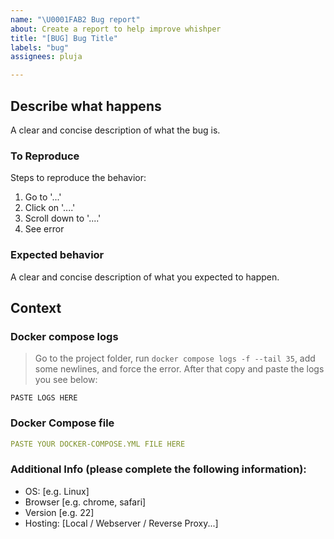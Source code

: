 ```yaml
---
name: "\U0001FAB2 Bug report"
about: Create a report to help improve whishper
title: "[BUG] Bug Title"
labels: "bug"
assignees: pluja

---
```


## **Describe what happens**
A clear and concise description of what the bug is.

### **To Reproduce**
Steps to reproduce the behavior:
1. Go to '...'
2. Click on '....'
3. Scroll down to '....'
4. See error

### **Expected behavior**
A clear and concise description of what you expected to happen.

## Context

### **Docker compose logs**

> Go to the project folder, run `docker compose logs -f --tail 35`, add some newlines, and force the error. After that copy and paste the logs you see below:

```
PASTE LOGS HERE
```

### **Docker Compose file**

```yaml
PASTE YOUR DOCKER-COMPOSE.YML FILE HERE
```

### **Additional Info (please complete the following information):**
 - OS: [e.g. Linux]
 - Browser [e.g. chrome, safari]
 - Version [e.g. 22]
 - Hosting: [Local / Webserver / Reverse Proxy...]
